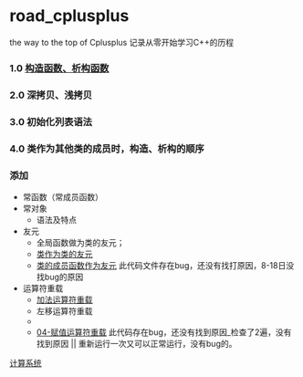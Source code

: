 # road_cplusplus
the way to the top of Cplusplus
记录从零开始学习C++的历程
### 1.0 [构造函数、析构函数](构造函数析构函数.cpp)
### 2.0 深拷贝、浅拷贝
### 3.0 初始化列表语法
### 4.0 类作为其他类的成员时，构造、析构的顺序

### 添加
- 常函数（常成员函数）
- 常对象
   * 语法及特点
- 友元 
  - 全局函数做为类的友元；
  - [类作为类的友元](./友元.cpp)
  - [类的成员函数作为友元](./友元类.cpp) 此代码文件存在bug，还没有找打原因，8-18日没找bug的原因
- 运算符重载
  - [加法运算符重载](./)
  - 左移运算符重载
  -
  - [04-赋值运算符重载](./04-赋值运算符重载.cpp) 此代码存在bug，还没有找到原因_检查了2遍，没有找到原因 || 重新运行一次又可以正常运行，没有bug的。 
   
[计算系统](https://www.cnblogs.com/zhaoyl/archive/2012/05/15/2501972.html)
